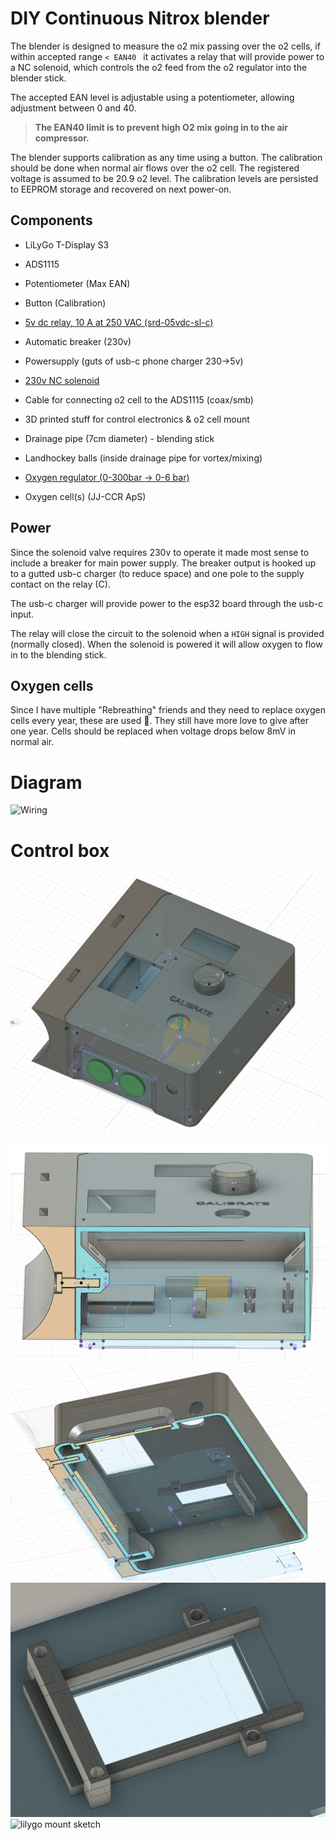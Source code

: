 # DIY Continuous Nitrox blender

The blender is designed to measure the o2 mix passing over the o2 cells, if within accepted range `< EAN40 ` it activates a relay that will provide power to a NC solenoid, which controls the o2 feed from the o2 regulator into the blender stick.

The accepted EAN level is adjustable using a potentiometer, allowing adjustment between 0 and 40. 

> **The EAN40 limit is to prevent high O2 mix going in to the air compressor.**

The blender supports calibration as any time using a button. The calibration should be done when normal air flows over the o2 cell. The registered voltage is assumed to be 20.9 o2 level. The calibration levels are persisted to EEPROM storage and recovered on next power-on.

## Components

- LiLyGo T-Display S3
- ADS1115
- Potentiometer (Max EAN)
- Button (Calibration)
- [5v dc relay, 10 A at 250 VAC (srd-05vdc-sl-c)](https://www.velleman.eu/products/view?id=435570)
- Automatic breaker (230v)
- Powersupply (guts of usb-c phone charger 230->5v)
- [230v NC solenoid](https://www.elfadistrelec.no/en/way-solenoid-valve-smc-vx223ala/p/11027320) 

- Cable for connecting o2 cell to the ADS1115 (coax/smb)
- 3D printed stuff for control electronics & o2 cell mount
- Drainage pipe (7cm diameter) - blending stick
- Landhockey balls (inside drainage pipe for vortex/mixing)
- [Oxygen regulator (0-300bar -> 0-6 bar)](https://imelbu.no/product/regulator-aga-fixicontrol-hand-tight-oxygen/)
- Oxygen cell(s) (JJ-CCR ApS)

## Power

Since the solenoid valve requires 230v to operate it made most sense to include a breaker for main power supply.
The breaker output is hooked up to a gutted usb-c charger (to reduce space) and one pole to the supply contact on the relay (C).

The usb-c charger will provide power to the esp32 board through the usb-c input.

The relay will close the circuit to the solenoid when a `HIGH` signal is provided (normally closed). When the solenoid is powered it will allow oxygen to flow in to the blending stick.

## Oxygen cells
Since I have multiple "Rebreathing" friends and they need to replace oxygen cells every year, these are used 🙈. They still have more love to give after one year. Cells should be replaced when voltage drops below 8mV in normal air.

# Diagram

![Wiring](/docs/wiring.drawio.svg)

# Control box 

![control box](./image/control-box.png)

![control box section 1](./image/control-box-section-1.png)
![control box section 2](./image/control-box-section-2.png)
![lilygo mount](./image/lilygo-mount.png)
![lilygo mount sketch](./image/lilygo-mount-sketch.png.png)

